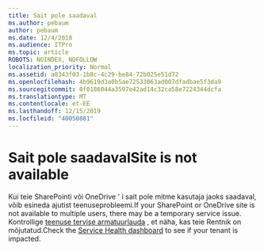 ```yaml
---
title: Sait pole saadaval
ms.author: pebaum
author: pebaum
ms.date: 12/4/2018
ms.audience: ITPro
ms.topic: article
ROBOTS: NOINDEX, NOFOLLOW
localization_priority: Normal
ms.assetid: a8343f03-1b8c-4c29-be84-72b025e51d72
ms.openlocfilehash: 4b9619d3a0b5ae72533063ad007dfadbae5f3da9
ms.sourcegitcommit: 0f0186044a3597e42ad14c32ca58e7224344dcfa
ms.translationtype: MT
ms.contentlocale: et-EE
ms.lasthandoff: 12/15/2019
ms.locfileid: "40050881"
---
```

# <a name="site-is-not-available"></a><span data-ttu-id="75ab2-102">Sait pole saadaval</span><span class="sxs-lookup"><span data-stu-id="75ab2-102">Site is not available</span></span>

<span data-ttu-id="75ab2-103">Kui teie SharePointi või OneDrive ' i sait pole mitme kasutaja jaoks saadaval, võib esineda ajutist teenuseprobleemi.</span><span class="sxs-lookup"><span data-stu-id="75ab2-103">If your SharePoint or OneDrive site is not available to multiple users, there may be a temporary service issue.</span></span> <span data-ttu-id="75ab2-104">Kontrollige [teenuse tervise armatuurlauda](https://admin.microsoft.com/AdminPortal/Home#/servicehealth) , et näha, kas teie Rentnik on mõjutatud.</span><span class="sxs-lookup"><span data-stu-id="75ab2-104">Check the [Service Health dashboard](https://admin.microsoft.com/AdminPortal/Home#/servicehealth) to see if your tenant is impacted.</span></span> 
  

